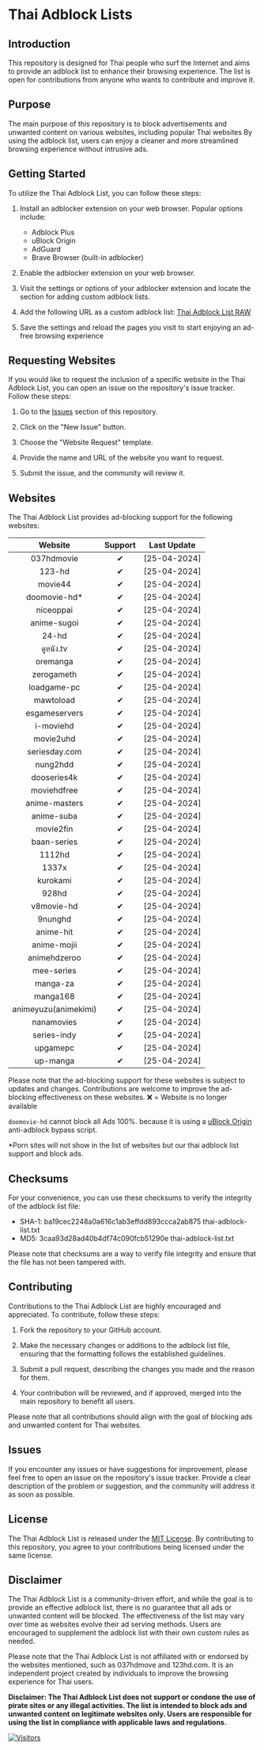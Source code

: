# Thai Adblock Lists

## Introduction

This repository is designed for Thai people who surf the Internet and aims to provide an adblock list to enhance their browsing experience. The list is open for contributions from anyone who wants to contribute and improve it.

## Purpose

The main purpose of this repository is to block advertisements and unwanted content on various websites, including popular Thai websites By using the adblock list, users can enjoy a cleaner and more streamlined browsing experience without intrusive ads.

## Getting Started

To utilize the Thai Adblock List, you can follow these steps:

1. Install an adblocker extension on your web browser. Popular options include:

   - Adblock Plus
   - uBlock Origin
   - AdGuard
   - Brave Browser (built-in adblocker)

2. Enable the adblocker extension on your web browser.
3. Visit the settings or options of your adblocker extension and locate the section for adding custom adblock lists.
4. Add the following URL as a custom adblock list: [Thai Adblock List RAW](https://raw.githubusercontent.com/PhyschicWinter9/thai-adblock-list/main/thai-adblock-list.txt)
5. Save the settings and reload the pages you visit to start enjoying an ad-free browsing experience

## Requesting Websites

If you would like to request the inclusion of a specific website in the Thai Adblock List, you can open an issue on the repository's issue tracker. Follow these steps:

1. Go to the [Issues](https://github.com/PhyschicWinter9/thai-adblock-list/issues) section of this repository.

2. Click on the "New Issue" button.

3. Choose the "Website Request" template.

4. Provide the name and URL of the website you want to request.

5. Submit the issue, and the community will review it.

## Websites

The Thai Adblock List provides ad-blocking support for the following websites:

|       Website        | Support  | Last Update  |
| :------------------: | :------: | :----------: |
|      037hdmovie      | &#10004; | [25-04-2024] |
|        123-hd        | &#10004; | [25-04-2024] |
|       movie44        | &#10004; | [25-04-2024] |
|    doomovie-hd\*     | &#10004; | [25-04-2024] |
|      niceoppai       | &#10004; | [25-04-2024] |
|     anime-sugoi      | &#10004; | [25-04-2024] |
|        24-hd         | &#10004; | [25-04-2024] |
|      ดูหนัง.tv       | &#10004; | [25-04-2024] |
|       oremanga       | &#10004; | [25-04-2024] |
|      zerogameth      | &#10004; | [25-04-2024] |
|     loadgame-pc      | &#10004; | [25-04-2024] |
|      mawtoload       | &#10004; | [25-04-2024] |
|    esgameservers     | &#10004; | [25-04-2024] |
|      i-moviehd       | &#10004; | [25-04-2024] |
|      movie2uhd       | &#10004; | [25-04-2024] |
|    seriesday.com     | &#10004; | [25-04-2024] |
|       nung2hdd       | &#10004; | [25-04-2024] |
|     dooseries4k      | &#10004; | [25-04-2024] |
|     moviehdfree      | &#10004; | [25-04-2024] |
|    anime-masters     | &#10004; | [25-04-2024] |
|      anime-suba      | &#10004; | [25-04-2024] |
|      movie2fin       | &#10004; | [25-04-2024] |
|     baan-series      | &#10004; | [25-04-2024] |
|        1112hd        | &#10004; | [25-04-2024] |
|        1337x         | &#10004; | [25-04-2024] |
|       kurokami       | &#10004; | [25-04-2024] |
|        928hd         | &#10004; | [25-04-2024] |
|      v8movie-hd      | &#10004; | [25-04-2024] |
|       9nunghd        | &#10004; | [25-04-2024] |
|      anime-hit       | &#10004; | [25-04-2024] |
|     anime-mojii      | &#10004; | [25-04-2024] |
|     animehdzeroo     | &#10004; | [25-04-2024] |
|      mee-series      | &#10004; | [25-04-2024] |
|       manga-za       | &#10004; | [25-04-2024] |
|       manga168       | &#10004; | [25-04-2024] |
| animeyuzu(animekimi) | &#10004; | [25-04-2024] |
|      nanamovies      | &#10004; | [25-04-2024] |
|     series-indy      | &#10004; | [25-04-2024] |
|       upgamepc       | &#10004; | [25-04-2024] |
|       up-manga       | &#10004; | [25-04-2024] |

Please note that the ad-blocking support for these websites is subject to updates and changes. Contributions are welcome to improve the ad-blocking effectiveness on these websites. ❌ = Website is no longer available

`doomovie-hd` cannot block all Ads 100%. because it is using a [uBlock Origin](https://ublockorigin.com/) anti-adblock bypass script.

\*Porn sites will not show in the list of websites but our thai adblock list support and block ads.

## Checksums

For your convenience, you can use these checksums to verify the integrity of the adblock list file:

- SHA-1: ba19cec2248a0a616c1ab3effdd893ccca2ab875 thai-adblock-list.txt
- MD5: 3caa93d28ad40b4df74c090fcb51290e thai-adblock-list.txt

Please note that checksums are a way to verify file integrity and ensure that the file has not been tampered with.

## Contributing

Contributions to the Thai Adblock List are highly encouraged and appreciated. To contribute, follow these steps:

1. Fork the repository to your GitHub account.

2. Make the necessary changes or additions to the adblock list file, ensuring that the formatting follows the established guidelines.

3. Submit a pull request, describing the changes you made and the reason for them.

4. Your contribution will be reviewed, and if approved, merged into the main repository to benefit all users.

Please note that all contributions should align with the goal of blocking ads and unwanted content for Thai websites.

## Issues

If you encounter any issues or have suggestions for improvement, please feel free to open an issue on the repository's issue tracker. Provide a clear description of the problem or suggestion, and the community will address it as soon as possible.

## License

The Thai Adblock List is released under the [MIT License](https://opensource.org/licenses/MIT). By contributing to this repository, you agree to your contributions being licensed under the same license.

## Disclaimer

The Thai Adblock List is a community-driven effort, and while the goal is to provide an effective adblock list, there is no guarantee that all ads or unwanted content will be blocked. The effectiveness of the list may vary over time as websites evolve their ad serving methods. Users are encouraged to supplement the adblock list with their own custom rules as needed.

Please note that the Thai Adblock List is not affiliated with or endorsed by the websites mentioned, such as 037hdmove and 123hd.com. It is an independent project created by individuals to improve the browsing experience for Thai users.

**Disclaimer: The Thai Adblock List does not support or condone the use of pirate sites or any illegal activities. The list is intended to block ads and unwanted content on legitimate websites only. Users are responsible for using the list in compliance with applicable laws and regulations.**

[![Visitors](https://api.visitorbadge.io/api/combined?path=https%3A%2F%2Fgithub.com%2FPhyschicWinter9%2Fthai-adblock-list&labelColor=%232ccce4&countColor=%23263759&labelStyle=upper)](https://visitorbadge.io/status?path=https%3A%2F%2Fgithub.com%2FPhyschicWinter9%2Fthai-adblock-list)
